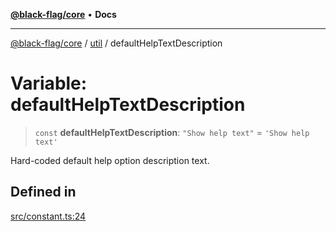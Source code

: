 [**@black-flag/core**](../../README.md) • **Docs**

***

[@black-flag/core](../../README.md) / [util](../README.md) / defaultHelpTextDescription

# Variable: defaultHelpTextDescription

> `const` **defaultHelpTextDescription**: `"Show help text"` = `'Show help text'`

Hard-coded default help option description text.

## Defined in

[src/constant.ts:24](https://github.com/Xunnamius/black-flag/blob/96ce293f8a136c82839c1e658d19dc9a2441c0ab/src/constant.ts#L24)
